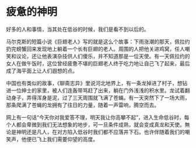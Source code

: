 # 疲惫的神明

好多的人和事情，当其处在低谷的时候，我们是看不到以后的。 

马尔克斯的短篇小说《巨翅老人》写的就是这么个故事：下雨涨潮的那天，佩拉约扔完螃蟹回来发现地上躺着一个长有巨翅的老人。周围的人把他关进鸡窝，任人嘲笑和议论，还让他表演杂技供人们傻乐，并不知道那是一位天使。有一天佩拉约的女人在做午饭时，这位曾经疲惫不堪的巨翅老人终于吃力地让自己飞了起来，最后成了海平面上让人们遐想的点。 

中国也有类似的故事，《聊斋志异》里说河北地界上，有一条龙掉进了村子，想钻进一位绅士的家里，被人们连轰带骂赶了出来，躺在门外浅浅的积水里。龙试着翻动身子，弄得浑身是泥，过了三天周围就飞满了苍蝇。有一天突然下了一场大雨，那条爬满了苍蝇的龙拥有了往日的力量，随着一声雷响，腾空而去。 

网上有一句话“今天你对我爱答不理，明天我让你高攀不起”，进入生命低谷时，每个人都会卑微到我们无法想象的地步，可一旦条件成熟，就会变成真龙和天使。無论是神明还是凡人，在对方陷入低谷时我们都不应落井下石。也许伴随着我们的嘲笑声，他便已飞上我们需要仰望的高度。